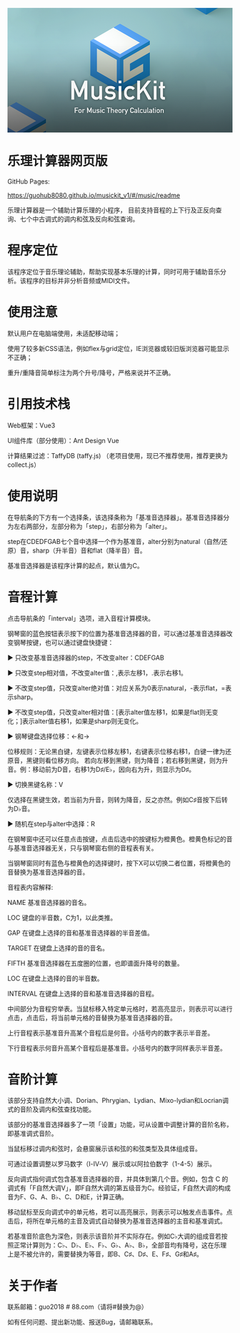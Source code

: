 

![乐理计算器](src/views/music/pics/musickit.png)

# 乐理计算器网页版

GitHub Pages:

https://guohub8080.github.io/musickit_v1/#/music/readme

乐理计算器是一个辅助计算乐理的小程序， 目前支持音程的上下行及正反向查询、七个中古调式的调内和弦及反向和弦查询。

# 程序定位
该程序定位于音乐理论辅助，帮助实现基本乐理的计算，同时可用于辅助音乐分析。该程序的目标并非分析音频或MIDI文件。

# 使用注意
默认用户在电脑端使用，未适配移动端；

使用了较多新CSS语法，例如flex与grid定位，IE浏览器或较旧版浏览器可能显示不正确；

重升/重降音简单标注为两个升号/降号，严格来说并不正确。

# 引用技术栈
Web框架：Vue3

UI组件库（部分使用）：Ant Design Vue 

计算结果过滤：TaffyDB (taffy.js) （老项目使用，现已不推荐使用，推荐更换为collect.js）

# 使用说明

在导航条的下方有一个选择条，该选择条称为「基准音选择器」。基准音选择器分为左右两部分，左部分称为「step」，右部分称为「alter」。

step在CDEDFGAB七个音中选择一个作为基准音，alter分别为natural（自然/还原）音，sharp（升半音）音和flat（降半音）音。

基准音选择器是该程序计算的起点，默认值为C。

# 音程计算
点击导航条的「interval」选项，进入音程计算模块。

钢琴窗的蓝色按钮表示按下的位置为基准音选择器的音，可以通过基准音选择器改变钢琴按键，也可以通过键盘快捷键：

▶ 只改变基准音选择器的step，不改变alter：CDEFGAB

▶ 只改变step相对值，不改变alter值：,表示左移1，.表示右移1。

▶ 不改变step值，只改变alter绝对值：对应关系为0表示natural，-表示flat，=表示sharp。

▶ 不改变step值，只改变alter相对值：\[表示alter值左移1，如果是flat则无变化；]表示alter值右移1，如果是sharp则无变化。

▶ 钢琴键盘选择位移：←和→

位移规则：无论黑白键，左键表示位移左移1，右键表示位移右移1，白键一律为还原音，黑键则看位移方向。 若向左移到黑键，则为降音；若右移到黑键，则为升音。例：移动前为D音，右移1为D♯/E♭，因向右为升，则显示为D♯。

▶ 切换黑键名称：V

仅选择在黑键生效，若当前为升音，则转为降音，反之亦然。例如C♯音按下后转为D♭音。

▶ 随机在step与alter中选择：R

在钢琴窗中还可以任意点击按键，点击后选中的按键标为橙黄色。橙黄色标记的音与基准音选择器无关，只与钢琴窗右侧的音程表有关。

当钢琴窗同时有蓝色与橙黄色的选择键时，按下X可以切换二者位置，将橙黄色的音替换为基准音选择器的音。

音程表内容解释:

NAME 基准音选择器的音名。

LOC 键盘的半音数，C为1，以此类推。

GAP 在键盘上选择的音和基准音选择器的半音差值。

TARGET 在键盘上选择的音的音名。

FIFTH 基准音选择器在五度圈的位置，也即谱面升降号的数量。

LOC 在键盘上选择的音的半音数。

INTERVAL 在键盘上选择的音和基准音选择器的音程。

中间部分为音程穷举表。当鼠标移入特定单元格时，若高亮显示，则表示可以进行点击，点击后，将当前单元格的音替换为基准音选择器的音。

上行音程表示基准音升高某个音程后是何音。小括号内的数字表示半音差。

下行音程表示何音升高某个音程后是基准音。小括号内的数字同样表示半音差。

# 音阶计算

该部分支持自然大小调、Dorian、Phrygian、Lydian、Mixo-lydian和Locrian调式的音阶及调内和弦查找功能。

该部分的基准音选择器多了一项「设置」功能，可从设置中调整计算的音阶名称，即基准调式音阶。

当鼠标移过调内和弦时，会悬窗展示该和弦的和弦类型及具体组成音。

可通过设置调整以罗马数字（Ⅰ-Ⅳ-Ⅴ）展示或以阿拉伯数字（1-4-5）展示。

反向调式指何调式包含基准音选择器的音，并具体到第几个音。例如，包含 C 的调式有「F自然大调V」，即F自然大调的第五级音为C。经验证，F自然大调的构成音为F、G、A、B♭、C、D和E，计算正确。

移动鼠标至反向调式中的单元格，若可以高亮展示，则表示可以触发点击事件。点击后，将所在单元格的主音及调式自动替换为基准音选择器的主音和基准调式。

若基准音阶底色为深色，则表示该音阶并不实际存在。例如C♭大调的组成音若按照正常计算则为：C♭、D♭、E♭、F♭、G♭、A♭、B♭，全部音均有降号，这在乐理上是不被允许的，需要替换为等音，即B、C♯、D♯、E、F♯、G♯和A♯。

# 关于作者
联系邮箱：guo2018 # 88.com（请将#替换为@）

如有任何问题、提出新功能、报送Bug，请邮箱联系。
